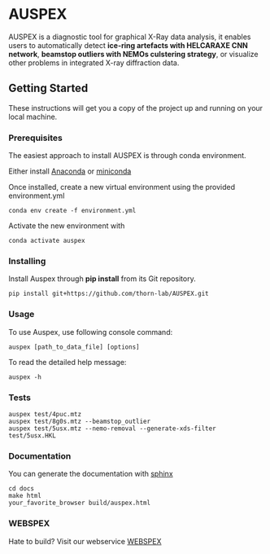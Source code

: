 # AUSPEX

AUSPEX is a diagnostic tool for graphical X-Ray data analysis, it enables users to 
automatically detect 
**ice-ring artefacts with HELCARAXE CNN network**, 
**beamstop outliers with NEMOs culstering strategy**, 
or visualize other problems in integrated X-ray diffraction data.

## Getting Started

These instructions will get you a copy of the project up and running on your local machine.

### Prerequisites

The easiest approach to install AUSPEX is through conda environment.

Either install [Anaconda](https://docs.anaconda.com/anaconda/install/) or [miniconda](https://docs.conda.io/projects/miniconda/en/latest/)

Once installed, create a new virtual environment using the provided environment.yml

```
conda env create -f environment.yml

```
Activate the new environment with
```
conda activate auspex
```


### Installing


Install Auspex through **pip install** from its Git repository.


```
pip install git+https://github.com/thorn-lab/AUSPEX.git
```

### Usage

To use Auspex, use following console command:

```
auspex [path_to_data_file] [options]
```

To read the detailed help message:

```
auspex -h
```


### Tests

```
auspex test/4puc.mtz
auspex test/8g0s.mtz --beamstop_outlier
auspex test/5usx.mtz --nemo-removal --generate-xds-filter test/5usx.HKL
```

### Documentation
You can generate the documentation with [sphinx](https://www.sphinx-doc.org/en/master/index.html)
```
cd docs
make html
your_favorite_browser build/auspex.html
```

### WEBSPEX
Hate to build?
Visit our webservice [WEBSPEX](https://auspex.physnet.uni-hamburg.de/)

